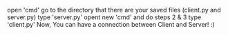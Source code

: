 open 'cmd'
go to the directory that there are your saved files (client.py and server.py)
type 'server.py'
opent new 'cmd'
and do steps 2 & 3
type 'client.py'
Now, You can have a connection between Client and Server!
:)



